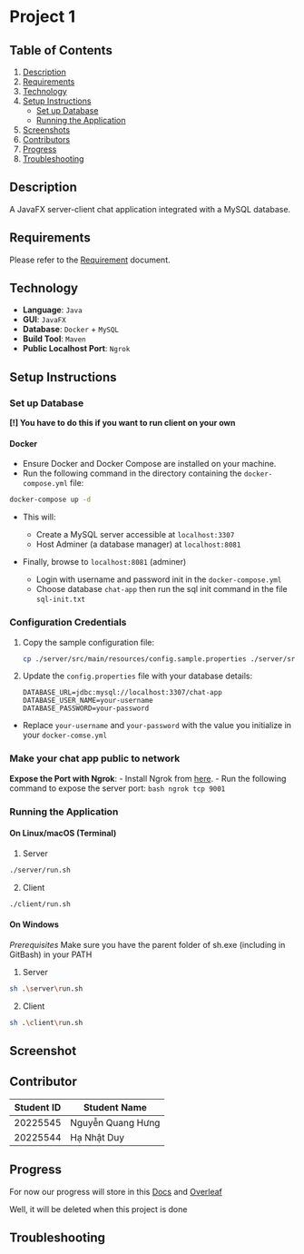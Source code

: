 # Project 1

## Table of Contents
1. [Description](#description)
2. [Requirements](#requirements)
3. [Technology](#technology)
4. [Setup Instructions](#setup-instructions)
    - [Set up Database](#set-up-database)
    - [Running the Application](#running-the-application)
5. [Screenshots](#screenshots)
6. [Contributors](#contributors)
7. [Progress](#progress)
8. [Troubleshooting](#troubleshooting)

## Description
A JavaFX server-client chat application integrated with a MySQL database.

## Requirements
Please refer to the [Requirement](Requirement.MD) document.

## Technology
- **Language**: `Java`
- **GUI**: `JavaFX`
- **Database**: `Docker` + `MySQL`
- **Build Tool**: `Maven`
- **Public Localhost Port**: `Ngrok`

## Setup Instructions

### Set up Database

**[!] You have to do this if you want to run client on your own**

#### Docker
- Ensure Docker and Docker Compose are installed on your machine.
- Run the following command in the directory containing the `docker-compose.yml` file:
```bash
docker-compose up -d
```
- This will:
    - Create a MySQL server accessible at `localhost:3307`
    - Host Adminer (a database manager) at `localhost:8081`
     
- Finally, browse to `localhost:8081` (adminer)
    - Login with username and password init in the `docker-compose.yml`
    - Choose database `chat-app` then run the sql init command in the file `sql-init.txt`

### Configuration Credentials
1. Copy the sample configuration file:
    ```sh
    cp ./server/src/main/resources/config.sample.properties ./server/src/main/resources/config.properties
    ```

2. Update the `config.properties` file with your database details:
    ```properties
    DATABASE_URL=jdbc:mysql://localhost:3307/chat-app
    DATABASE_USER_NAME=your-username
    DATABASE_PASSWORD=your-password
    ```
- Replace `your-username` and `your-password` with the value you initialize in your `docker-comse.yml`

### Make your chat app public to network
**Expose the Port with Ngrok**:
    - Install Ngrok from [here](https://ngrok.com/download).
    - Run the following command to expose the server port:
    ```bash
    ngrok tcp 9001
    ```

### Running the Application

#### On Linux/macOS (Terminal)

1. Server
```bash
./server/run.sh
```
2. Client
```bash
./client/run.sh
```

#### On Windows

*Prerequisites* Make sure you have the parent folder of sh.exe (including in GitBash) in your PATH

1. Server
```bash
sh .\server\run.sh
```
2. Client
```bash
sh .\client\run.sh
```

## Screenshot

## Contributor
| Student ID  | Student Name |
| ------------- | ------------- |
| 20225545 | Nguyễn Quang Hưng  |
| 20225544  | Hạ Nhật Duy  |

## Progress

For now our progress will store in this [Docs](https://docs.google.com/document/d/11w4li3BwzRBDgchZ0EQYa_aQc2JgQEDFQK2WTC5q-9c/edit?usp=sharing) and [Overleaf](https://www.overleaf.com/project/6623cdf4acf3f13eca3c4486)

Well, it will be deleted when this project is done

## Troubleshooting
